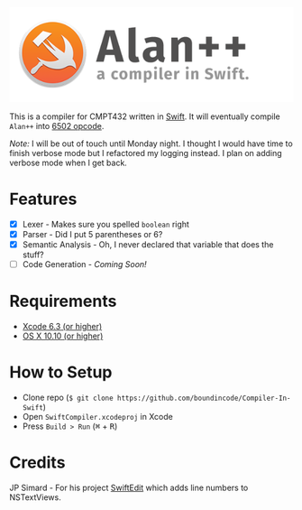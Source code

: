 ![Swift Compiler](compiler-header.png?raw=true)

This is a compiler for CMPT432 written in [Swift](https://developer.apple.com/swift/). It will eventually compile `Alan++` into [6502 opcode](http://www.6502.org/tutorials/6502opcodes.html).

*Note:* I will be out of touch until Monday night. I thought I would have time to finish verbose mode but I refactored my logging instead. I plan on adding verbose mode when I get back.

Features
========
- [x] Lexer - Makes sure you spelled `boolean` right
- [x] Parser - Did I put 5 parentheses or 6?
- [x] Semantic Analysis - Oh, I never declared that variable that does the stuff?
- [ ] Code Generation - *Coming Soon!*

Requirements
============

- [Xcode 6.3 (or higher)](https://developer.apple.com/xcode/)
- [OS X 10.10 (or higher)](https://www.apple.com/osx/)

How to Setup
============
- Clone repo (`$ git clone https://github.com/boundincode/Compiler-In-Swift`)
- Open `SwiftCompiler.xcodeproj` in Xcode
- Press `Build > Run` (<kbd>⌘</kbd> + <kbd>R</kbd>)

Credits
=======
JP Simard - For his project [SwiftEdit](github.com/jpsim/SwiftEdit) which adds line numbers to NSTextViews.

